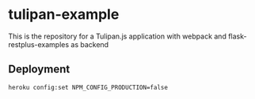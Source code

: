 # tulipan-example
This is the repository for a Tulipan.js application with webpack and flask-restplus-examples as backend


## Deployment

```
heroku config:set NPM_CONFIG_PRODUCTION=false
```